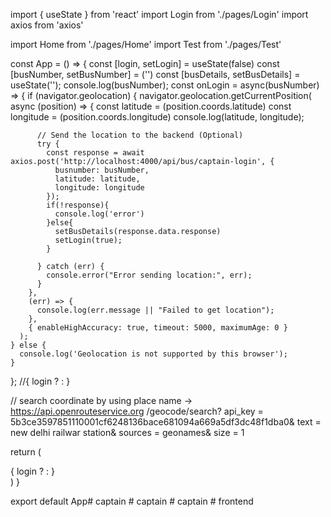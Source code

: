 import { useState } from 'react'
import Login from './pages/Login'
import axios from 'axios'

import Home from './pages/Home'
import Test from './pages/Test'



const App = () => {
  const [login, setLogin] = useState(false)
  const [busNumber, setBusNumber] = ('')
  const [busDetails, setBusDetails] = useState('');
  console.log(busNumber);
  const onLogin = async(busNumber) => {
    if (navigator.geolocation) {
      navigator.geolocation.getCurrentPosition(
        async (position) => {
          const latitude = (position.coords.latitude)
          const longitude = (position.coords.longitude)
          console.log(latitude, longitude);
          
          // Send the location to the backend (Optional)
          try {
            const response = await axios.post('http://localhost:4000/api/bus/captain-login', {
              busnumber: busNumber,
              latitude: latitude,
              longitude: longitude
            });
            if(!response){
              console.log('error')
            }else{
              setBusDetails(response.data.response)
              setLogin(true);
            }

          } catch (err) {
            console.error("Error sending location:", err);
          }
        },
        (err) => {
          console.log(err.message || "Failed to get location");
        },
        { enableHighAccuracy: true, timeout: 5000, maximumAge: 0 }
      );
    } else {
      console.log('Geolocation is not supported by this browser');
    }
  };
  //{ login ? <Home /> : <Login setLogin={setLogin} /> }

  // search coordinate by using place name -> 
  https://api.openrouteservice.org /geocode/search? api_key = 5b3ce3597851110001cf6248136bace681094a669a5df3dc48f1dba0& text = new delhi railwar station& sources = geonames& size = 1

  

  return (
    <div>
     { login ? <Home  busDetails={busDetails} setLogin={setLogin} /> : <Login onLogin={onLogin}/> }
     <Test/>
    </div>
  )
}

export default App#   c a p t a i n  
 #   c a p t a i n  
 #   c a p t a i n  
 #   f r o n t e n d  
 